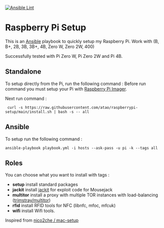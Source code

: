 
[![Ansible Lint](https://github.com/atao/raspberrypi-setup/actions/workflows/main.yml/badge.svg)](https://github.com/atao/raspberrypi-setup/actions/workflows/main.yml)

# Raspberry Pi Setup

This is an [Ansible](https://www.ansible.com/) playbook to quickly setup my Raspberry Pi.
Work with (B, B+, 2B, 3B, 3B+, 4B, Zero W, Zero 2W, 400)

Successfully tested with Pi Zero W, Pi Zero 2W and Pi 4B.

## Standalone

To setup directly from the Pi, run the following command :
Before run command you must setup your Pi with [Raspberry Pi Imager](https://www.raspberrypi.org/software/).

Next run command :

```
 curl -s https://raw.githubusercontent.com/atao/raspberrypi-setup/main/install.sh | bash -s -- all
```
## Ansible

To setup run the following command :

`ansible-playbook playbook.yml -i hosts --ask-pass -u pi -k --tags all`

## Roles

You can choose what you want to install with tags :

- **setup** install standard packages
- **jackit** install [jackit](https://github.com/insecurityofthings/jackit) for exploit code for Mousejack
- **multitor** install a proxy with multiple TOR instances with load-balancing ([trimstray/multitor](https://github.com/trimstray/multitor))
- **rfid** install RFID tools for NFC (libnfc, mfoc, mfcuk)
- **wifi** install Wifi tools.


Inspired from [nico2che / mac-setup](https://github.com/nico2che/mac-setup)
